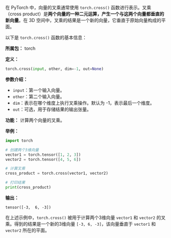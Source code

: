 在 PyTorch 中，向量的叉乘通常使用 `torch.cross()` 函数进行表示。叉乘（cross product）是**两个向量的一种二元运算，产生一个与这两个向量都垂直的新向量**。在 3D 空间中，叉乘的结果是一个新的向量，它垂直于原始向量构成的平面。

以下是 `torch.cross()` 函数的基本信息：

**所属包：** torch

**定义：**
```python
torch.cross(input, other, dim=-1, out=None)
```

**参数介绍：**
- `input`：第一个输入向量。
- `other`：第二个输入向量。
- `dim`：表示在哪个维度上执行叉乘操作。默认为 -1，表示最后一个维度。
- `out`：可选，用于存储结果的输出张量。

**功能：**
计算两个向量的叉乘。

**举例：**
```python
import torch

# 创建两个3维向量
vector1 = torch.tensor([1, 2, 3])
vector2 = torch.tensor([4, 5, 6])

# 计算叉乘
cross_product = torch.cross(vector1, vector2)

# 打印结果
print(cross_product)
```

**输出：**
```
tensor([-3,  6, -3])
```

在上述示例中，`torch.cross()` 被用于计算两个3维向量 `vector1` 和 `vector2` 的叉乘。得到的结果是一个新的3维向量 `[-3, 6, -3]`，该向量垂直于 `vector1` 和 `vector2` 所在的平面。
